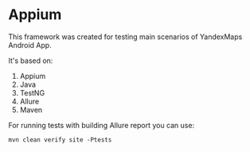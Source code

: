 # Appium

This framework was created for testing main scenarios of YandexMaps Android App.

It's based on:
1. Appium
2. Java
3. TestNG
4. Allure
5. Maven

For running tests with building Allure report you can use:

    mvn clean verify site -Ptests
